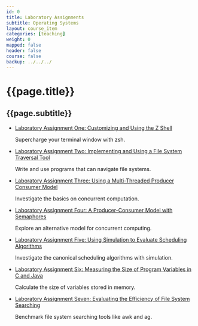 ```yaml
---
id: 0
title: Laboratory Assignments
subtitle: Operating Systems
layout: course_item
categories: [teaching]
weight: 0
mapped: false
header: false
course: false
backup: ../../../
---
```


# {{page.title}}

## {{page.subtitle}}

<ul>

<li><a href="{{site.baseurl}}teaching/cs440S2014/provide/labs/lab1/cs440S2014-lab1.pdf">Laboratory Assignment One: Customizing and Using the Z Shell</a> <p>Supercharge your terminal window with zsh.</p>

<li><a href="{{site.baseurl}}teaching/cs440S2014/provide/labs/lab2/cs440S2014-lab2.pdf">Laboratory Assignment Two: Implementing and Using a File System Traversal Tool</a> <p>Write and use programs that can navigate file systems.</p>

<li><a href="{{site.baseurl}}teaching/cs440S2014/provide/labs/lab3/cs440S2014-lab3.pdf">Laboratory Assignment Three: Using a Multi-Threaded Producer Consumer Model</a> <p>Investigate the basics on concurrent computation.</p>

<li><a href="{{site.baseurl}}teaching/cs440S2014/provide/labs/lab4/cs440S2014-lab4.pdf">Laboratory Assignment Four: A Producer-Consumer Model with Semaphores </a> <p>Explore an alternative model for concurrent computing.</p>

<li><a href="{{site.baseurl}}teaching/cs440S2014/provide/labs/lab5/cs440S2014-lab5.pdf">Laboratory Assignment Five: Using Simulation to Evaluate Scheduling Algorithms</a> <p>Investigate the canonical scheduling algorithms with simulation.</p>

<li><a href="{{site.baseurl}}teaching/cs440S2014/provide/labs/lab6/cs440S2014-lab6.pdf">Laboratory Assignment Six: Measuring the Size of Program Variables in C and Java</a> <p>Calculate the size of variables stored in memory.</p>

<li><a href="{{site.baseurl}}teaching/cs440S2014/provide/labs/lab7/cs440S2014-lab7.pdf">Laboratory Assignment Seven: Evaluating the Efficiency of File System Searching</a> <p>Benchmark file system searching tools like awk and ag.</p>

</ul>




